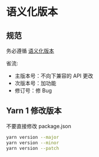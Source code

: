 # 语义化版本

## 规范

务必遵循 [语义化版本](https://semver.org/lang/zh-CN/)

省流:

- 主版本号：不向下兼容的 API 更改
- 次版本号：加功能
- 修订号：修 Bug

## Yarn 1 修改版本

不要直接修改 package.json

```sh
yarn version --major
yarn version --minor
yarn version --patch
```
